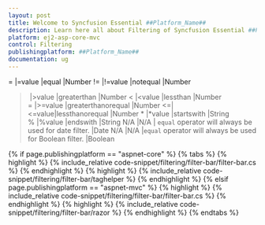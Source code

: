 ```yaml
---
layout: post
title: Welcome to Syncfusion Essential ##Platform_Name##
description: Learn here all about Filtering of Syncfusion Essential ##Platform_Name## widgets based on HTML5 and jQuery.
platform: ej2-asp-core-mvc
control: Filtering
publishingplatform: ##Platform_Name##
documentation: ug
---
```


= |=value |equal |Number
!= |!=value |notequal |Number
> |>value |greaterthan |Number
< |<value |lessthan |Number
>= |>=value |greaterthanorequal |Number
<=|<=value|lessthanorequal |Number
* |*value |startswith |String
% |%value |endswith |String
N/A |N/A | `equal` operator will always be used for date filter. |Date
N/A |N/A |`equal` operator will always be used for Boolean filter. |Boolean

{% if page.publishingplatform == "aspnet-core" %}
{% tabs %}
{% highlight %}
{% include_relative code-snippet/filtering/filter-bar/filter-bar.cs %}
{% endhighlight %}
{% highlight %}
{% include_relative code-snippet/filtering/filter-bar/taghelper %}
{% endhighlight %}
{% elsif page.publishingplatform == "aspnet-mvc" %}
{% highlight %} {% include_relative code-snippet/filtering/filter-bar/filter-bar.cs %}
{% endhighlight %}
{% highlight %}
{% include_relative code-snippet/filtering/filter-bar/razor %}
{% endhighlight %}
{% endtabs %}



<!-- ## Filter bar template with custom component

The `FilterBarTemplate` is used to add custom components to a particular column, and does the following functions:
* `create`: Creates custom components.
* `write`: Wires events for custom components.

In the following sample, the dropdown is used as a custom component in the EmployeeID column.

{% if page.publishingplatform == "aspnet-core" %}
{% tabs %}
{% highlight %}
{% include_relative code-snippet/filter/filterbartemplate/filterbartemplate.cs %}
{% endhighlight %}
{% highlight %}
{% include_relative code-snippet/filter/filterbartemplate/taghelper %}
{% endhighlight %}
{% elsif page.publishingplatform == "aspnet-mvc" %}
{% highlight %} {% include_relative code-snippet/filter/filterbartemplate/filterbartemplate.cs %}
{% endhighlight %}
{% highlight %}
{% include_relative code-snippet/filter/filterbartemplate/razor %}
{% endhighlight %}
{% endtabs %}



### Filter bar template with custom component

The [`filterBarTemplate`] is used to add a custom component for a particular column and this contains the following functions.
* `create` – It is used for creating custom components.
* `read` – It is used to read the Filter value selected.
* `write` - It is used to wire events for custom components.

In the following sample dropdown is used  as custom component in EmployeeID column.

{% if page.publishingplatform == "aspnet-core" %}
{% tabs %}
{% highlight %}
{% include_relative code-snippet/filtering/filterbartemplate/filterbartemplate.cs %}
{% endhighlight %}
{% highlight %}
{% include_relative code-snippet/filtering/filterbartemplate/taghelper %}
{% endhighlight %}
{% elsif page.publishingplatform == "aspnet-mvc" %}
{% highlight %} {% include_relative code-snippet/filtering/filterbartemplate/filterbartemplate.cs %}
{% endhighlight %}
{% highlight %}
{% include_relative code-snippet/filtering/filterbartemplate/razor %}
{% endhighlight %}
{% endtabs %}



### Change default filterbar operator

You can change the default filter operator by extending `filterModule.filterOperators` property in [`DataBound`](https://help.syncfusion.com/cr/aspnetcore-js2/Syncfusion.EJ2.Grids.GridBuilder-1.html#Syncfusion_EJ2_Grids_GridBuilder_1_DataBound_System_String_) event. In the following sample,
we have changed the default operator for string typed columns as `contains` from `startsWith`.

{% if page.publishingplatform == "aspnet-core" %}
{% tabs %}
{% highlight %}
{% include_relative code-snippet/filtering/filteroptr/filteroptr.cs %}
{% endhighlight %}
{% highlight %}
{% include_relative code-snippet/filtering/filteroptr/taghelper %}
{% endhighlight %}
{% elsif page.publishingplatform == "aspnet-mvc" %}
{% highlight %} {% include_relative code-snippet/filtering/filteroptr/filteroptr.cs %}
{% endhighlight %}
{% highlight %}
{% include_relative code-snippet/filtering/filteroptr/razor %}
{% endhighlight %}
{% endtabs %}



## Filter menu

You can enable filter menu by setting the [`FilterSettings.Type`](https://help.syncfusion.com/cr/aspnetcore-js2/Syncfusion.EJ2.Grids.Grid.html#Syncfusion_EJ2_Grids_Grid_FilterSettings?lang=typescript#type-string) as `Menu`. The filter menu UI will be rendered based on its column type, which allows you to filter data.
You can filter the records with different operators.

{% if page.publishingplatform == "aspnet-core" %}
{% tabs %}
{% highlight %}
{% include_relative code-snippet/filtering/filtermenu/filtermenu.cs %}
{% endhighlight %}
{% highlight %}
{% include_relative code-snippet/filtering/filtermenu/taghelper %}
{% endhighlight %}
{% elsif page.publishingplatform == "aspnet-mvc" %}
{% highlight %} {% include_relative code-snippet/filtering/filtermenu/filtermenu.cs %}
{% endhighlight %}
{% highlight %}
{% include_relative code-snippet/filtering/filtermenu/razor %}
{% endhighlight %}
{% endtabs %}



> * [`AllowFiltering`](https://help.syncfusion.com/cr/aspnetcore-js2/Syncfusion.EJ2.Grids.Grid.html#Syncfusion_EJ2_Grids_Grid_AllowFiltering) must be set as true to enable filter menu.
> * Setting [`Columns.AllowFiltering`](https://help.syncfusion.com/cr/aspnetcore-js2/Syncfusion.EJ2.Grids.GridColumn.html#Syncfusion_EJ2_Grids_GridColumn_AllowFiltering) as false will prevent
 filter menu rendering for a particular column.

<!-- ### Custom component in filter menu

The `Column.Filter.ui` is used to add custom filter components to a particular column.
To implement custom filter ui, define the following functions:

* `create`:  Creates custom component.
* `write`: Wire events for custom component.
* `read`: Read the filter value from custom component.

{% if page.publishingplatform == "aspnet-core" %}
{% tabs %}
{% highlight %}
{% include_relative code-snippet/filter/customfiltermenu/customfiltermenu.cs %}
{% endhighlight %}
{% highlight %}
{% include_relative code-snippet/filter/customfiltermenu/taghelper %}
{% endhighlight %}
{% elsif page.publishingplatform == "aspnet-mvc" %}
{% highlight %} {% include_relative code-snippet/filter/customfiltermenu/customfiltermenu.cs %}
{% endhighlight %}
{% highlight %}
{% include_relative code-snippet/filter/customfiltermenu/razor %}
{% endhighlight %}
{% endtabs %}



### Enable different filter for a column

You can use both `Menu` and `CheckBox` filter in a same Grid. To do so, set the
`Column.Filter.Type` as `Menu` or `CheckBox`.

In the following sample menu filter is enabled by default and checkbox filter is enabled for the CustomerID column using the
`Column.Filter.Type`.

{% if page.publishingplatform == "aspnet-core" %}
{% tabs %}
{% highlight %}
{% include_relative code-snippet/filtering/diffcolumnfilter/diffcolumnfilter.cs %}
{% endhighlight %}
{% highlight %}
{% include_relative code-snippet/filtering/diffcolumnfilter/taghelper %}
{% endhighlight %}
{% elsif page.publishingplatform == "aspnet-mvc" %}
{% highlight %} {% include_relative code-snippet/filtering/diffcolumnfilter/diffcolumnfilter.cs %}
{% endhighlight %}
{% highlight %}
{% include_relative code-snippet/filtering/diffcolumnfilter/razor %}
{% endhighlight %}
{% endtabs %}



## Excel like filter

You can enable Excel like filter by defining.
[`FilterSettings.Type`](https://help.syncfusion.com/cr/aspnetcore-js2/Syncfusion.EJ2.Grids.Grid.html#Syncfusion_EJ2_Grids_Grid_FilterSettings?lang=typescript#type-string) as `Excel`.The excel menu contains an option such as Sorting, Clear filter, Sub menu for advanced filtering.

{% if page.publishingplatform == "aspnet-core" %}
{% tabs %}
{% highlight %}
{% include_relative code-snippet/filtering/excelfilter/excelfilter.cs %}
{% endhighlight %}
{% highlight %}
{% include_relative code-snippet/filtering/excelfilter/taghelper %}
{% endhighlight %}
{% elsif page.publishingplatform == "aspnet-mvc" %}
{% highlight %} {% include_relative code-snippet/filtering/excelfilter/excelfilter.cs %}
{% endhighlight %}
{% highlight %}
{% include_relative code-snippet/filtering/excelfilter/razor %}
{% endhighlight %}
{% endtabs %}



> * By default, while opening the excel/checkbox filter in the Grid, the filter dialog will get and display the distinct data from the first 1000 records bound to the Grid to optimize performance. The remaining records will be returned as a result of the search option of the filter dialog.
> * However, we can increase the excel/checkbox filter count by modifying the `filterChoiceCount` argument value(as per our need) in the [`actionBegin`](https://help.syncfusion.com/cr/aspnetcore-js2/Syncfusion.EJ2.Grids.Grid.html#Syncfusion_EJ2_Grids_Grid_ActionBegin) event when the `requestType` is `filterchoicerequest` or `filtersearchbegin`. This is demonstrated in the below code snippet,

```typescript
function actionBegin(args: FilterEventArgs) {
    if (args.requestType === "filterchoicerequest" || args.requestType === "filtersearchbegin") {
        args.filterChoiceCount = 3000;
    }
}
```

## See also

* [Customizing filter menu operators list](./how-to/customizing-filter-menu-operators-list)
* [Customizing Filter Dialog by using an additional parameter](./how-to/add-params-for-filtering)
